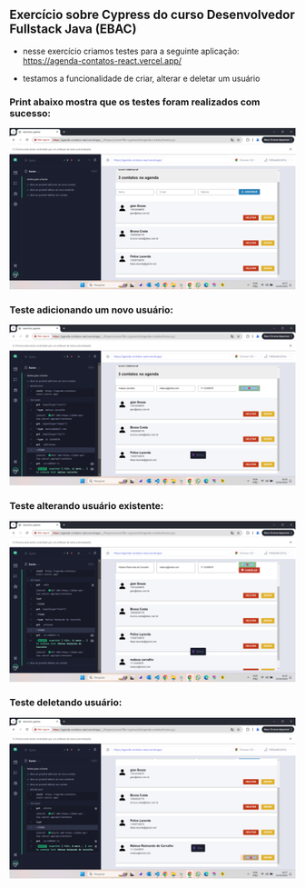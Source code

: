 ## Exercício sobre Cypress do curso Desenvolvedor Fullstack Java (EBAC)

- nesse exercício criamos testes para a seguinte aplicação: https://agenda-contatos-react.vercel.app/

- testamos a funcionalidade de criar, alterar e deletar um usuário

### Print abaixo mostra que os testes foram realizados com sucesso:

![alt text](image.png)

### Teste adicionando um novo usuário:

![alt text](image-1.png)

### Teste alterando usuário existente:

![alt text](image-2.png)

### Teste deletando usuário:

![alt text](image-3.png)
